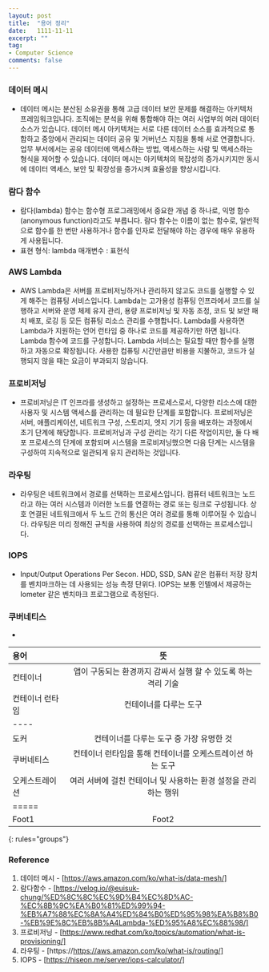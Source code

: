 ```yaml
---
layout: post
title:  "용어 정리"
date:   1111-11-11
excerpt: ""
tag:
- Computer Science
comments: false
---
```

### 데이터 메시
- 데이터 메시는 분산된 소유권을 통해 고급 데이터 보안 문제를 해결하는 아키텍처 프레임워크입니다. 조직에는 분석을 위해 통합해야 하는 여러 사업부의 여러 데이터 소스가 있습니다. 데이터 메시 아키텍처는 서로 다른 데이터 소스를 효과적으로 통합하고 중앙에서 관리되는 데이터 공유 및 거버넌스 지침을 통해 서로 연결합니다. 업무 부서에서는 공유 데이터에 액세스하는 방법, 액세스하는 사람 및 액세스하는 형식을 제어할 수 있습니다. 데이터 메시는 아키텍처의 복잡성의 증가시키지만 동시에 데이터 액세스, 보안 및 확장성을 증가시켜 효율성을 향상시킵니다.

### 람다 함수
- 람다(lambda) 함수는 함수형 프로그래밍에서 중요한 개념 중 하나로, 익명 함수(anonymous function)라고도 부릅니다. 람다 함수는 이름이 없는 함수로, 일반적으로 함수를 한 번만 사용하거나 함수를 인자로 전달해야 하는 경우에 매우 유용하게 사용됩니다.
- 표현 형식: lambda 매개변수 : 표현식

### AWS Lambda
- AWS Lambda은 서버를 프로비저닝하거나 관리하지 않고도 코드를 실행할 수 있게 해주는 컴퓨팅 서비스입니다.
Lambda는 고가용성 컴퓨팅 인프라에서 코드를 실행하고 서버와 운영 체제 유지 관리, 용량 프로비저닝 및 자동 조정, 코드 및 보안 패치 배포, 로깅 등 모든 컴퓨팅 리소스 관리를 수행합니다. Lambda를 사용하면 Lambda가 지원하는 언어 런타임 중 하나로 코드를 제공하기만 하면 됩니다.
Lambda 함수에 코드를 구성합니다. Lambda 서비스는 필요할 때만 함수를 실행하고 자동으로 확장됩니다. 사용한 컴퓨팅 시간만큼만 비용을 지불하고, 코드가 실행되지 않을 때는 요금이 부과되지 않습니다. 

### 프로비저닝
- 프로비저닝은 IT 인프라를 생성하고 설정하는 프로세스로서, 다양한 리소스에 대한 사용자 및 시스템 액세스를 관리하는 데 필요한 단계를 포함합니다. 프로비저닝은 서버, 애플리케이션, 네트워크 구성, 스토리지, 엣지 기기 등을 배포하는 과정에서 초기 단계에 해당합니다. 
프로비저닝과 구성 관리는 각기 다른 작업이지만, 둘 다 배포 프로세스의 단계에 포함되며 시스템을 프로비저닝했으면 다음 단계는 시스템을 구성하여 지속적으로 일관되게 유지 관리하는 것입니다.

### 라우팅
- 라우팅은 네트워크에서 경로를 선택하는 프로세스입니다. 컴퓨터 네트워크는 노드라고 하는 여러 시스템과 이러한 노드를 연결하는 경로 또는 링크로 구성됩니다. 상호 연결된 네트워크에서 두 노드 간의 통신은 여러 경로를 통해 이루어질 수 있습니다. 라우팅은 미리 정해진 규칙을 사용하여 최상의 경로를 선택하는 프로세스입니다.

### IOPS
- Input/Output Operations Per Secon. HDD, SSD, SAN 같은 컴퓨터 저장 장치를 벤치마크하는 데 사용되는 성능 측정 단위다. IOPS는 보통 인텔에서 제공하는 Iometer 같은 벤치마크 프로그램으로 측정된다.

### 쿠버네티스
- 

|   용어  |    뜻                   |
|:--------|:-----------------------:|
| 컨테이너| 앱이 구동되는 환경까지 감싸서 실행 할 수 있도록 하는 격리 기술                   |
| 컨테이너 런타임   | 컨테이너를 다루는 도구 |
|----                
| 도커   | 컨테이너를 다루는 도구 중 가장 유명한 것 |
| 쿠버네티스   | 컨테이너 런타임을 통해 컨테이너를 오케스트레이션 하는 도구 |
| 오케스트레이션 | 여러 서버에 걸친 컨테이너 및 사용하는 환경 설정을 관리하는 행위 |
|=====                
| Foot1   | Foot2                   |
{: rules="groups"}                

### Reference
1. 데이터 메시 - [https://aws.amazon.com/ko/what-is/data-mesh/]
2. 람다함수 - [https://velog.io/@euisuk-chung/%ED%8C%8C%EC%9D%B4%EC%8D%AC-%EC%8B%9C%EA%B0%81%ED%99%94-%EB%A7%88%EC%8A%A4%ED%84%B0%ED%95%98%EA%B8%B0-%EB%9E%8C%EB%8B%A4Lambda-%ED%95%A8%EC%88%98/]
3. 프로비저닝 - [https://www.redhat.com/ko/topics/automation/what-is-provisioning/]
4. 라우팅 - [https://https://aws.amazon.com/ko/what-is/routing/]
5. IOPS - [https://hiseon.me/server/iops-calculator/]

